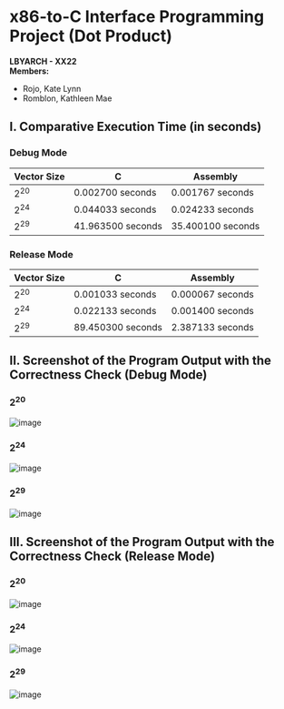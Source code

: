 # x86-to-C Interface Programming Project (Dot Product)
**LBYARCH - XX22** <br>
**Members:**
- Rojo, Kate Lynn
- Romblon, Kathleen Mae

## I. Comparative Execution Time (in seconds)

### Debug Mode
| Vector Size     |         C         |     Assembly    | 
| --------------- | ------------------| --------------- | 
| 2<sup>20</sup>  |  0.002700 seconds | 0.001767 seconds|
| 2<sup>24</sup>  |  0.044033 seconds | 0.024233 seconds|
| 2<sup>29</sup>  | 41.963500 seconds | 35.400100 seconds|


### Release Mode
| Vector Size     |         C         |     Assembly    | 
| --------------- | ------------------| --------------- | 
| 2<sup>20</sup>  |  0.001033 seconds | 0.000067 seconds|
| 2<sup>24</sup>  |  0.022133 seconds | 0.001400 seconds|
| 2<sup>29</sup>  | 89.450300 seconds | 2.387133 seconds|

## II. Screenshot of the Program Output with the Correctness Check (Debug Mode)

### 2<sup>20</sup>
![image](https://github.com/kit-kate15/LBYARCH-x86-to-C-interface-programming-project/assets/105538604/3b3b1b27-ec23-4fb8-a191-7abc49395aee)

### 2<sup>24</sup>
![image](https://github.com/kit-kate15/LBYARCH-x86-to-C-interface-programming-project/assets/105538604/074628e6-c479-4af0-9b5a-e97615a9dc68)

### 2<sup>29</sup>
![image](https://github.com/kit-kate15/LBYARCH-x86-to-C-interface-programming-project/assets/105538604/9eccf55e-3546-4e5a-8dff-08e611ff425c)

## III. Screenshot of the Program Output with the Correctness Check (Release Mode)

### 2<sup>20</sup>
![image](https://github.com/kit-kate15/LBYARCH-x86-to-C-interface-programming-project/assets/106814132/36c09fbc-51c3-44d9-9a84-f0321dbde57b)

### 2<sup>24</sup>
![image](https://github.com/kit-kate15/LBYARCH-x86-to-C-interface-programming-project/assets/106814132/56725985-05f8-4f68-817c-e2b61f698525)

### 2<sup>29</sup>
![image](https://github.com/kit-kate15/LBYARCH-x86-to-C-interface-programming-project/assets/106814132/f33476aa-99fe-47c0-882d-435f9eab2767)

